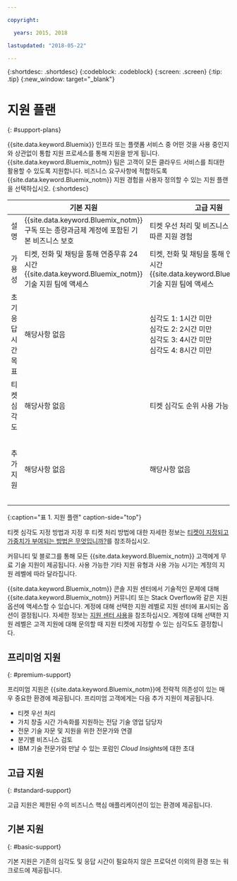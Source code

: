 ```yaml
---

copyright:

  years: 2015, 2018

lastupdated: "2018-05-22"

---
```



{:shortdesc: .shortdesc}
{:codeblock: .codeblock}
{:screen: .screen}
{:tip: .tip}
{:new_window: target="_blank"}

# 지원 플랜
{: #support-plans}

{{site.data.keyword.Bluemix}} 인프라 또는 플랫폼 서비스 중 어떤 것을 사용 중인지와 상관없이 통합 지원 프로세스를 통해 지원을 받게 됩니다. {{site.data.keyword.Bluemix_notm}} 팀은 고객이 모든 클라우드 서비스를 최대한 활용할 수 있도록 지원합니다. 비즈니스 요구사항에 적합하도록 {{site.data.keyword.Bluemix_notm}} 지원 경험을 사용자 정의할 수 있는 지원 플랜을 선택하십시오.
{:shortdesc}

|  | 기본 지원 | 고급 지원 | 프리미엄 지원 |
|-------------|-------------|-------------|-------------|
| 설명 |	{{site.data.keyword.Bluemix_notm}} 구독 또는 종량과금제 계정에 포함된 기본 비즈니스 보호 | 티켓 우선 처리 및 비즈니스 요구사항에 따른 지원 경험 | 가치 창출 시간을 가속화하기 위한, 비즈니스 결과에 따른 클라이언트 응대 |
| 가용성 | 티켓, 전화 및 채팅을 통해 연중무휴 24시간 {{site.data.keyword.Bluemix_notm}} 기술 지원 팀에 액세스 | 티켓, 전화 및 채팅을 통해 연중무휴 24시간 {{site.data.keyword.Bluemix_notm}} 기술 지원 팀에 액세스 | 티켓, 전화 및 채팅을 통해 연중무휴 24시간 {{site.data.keyword.Bluemix_notm}} 기술 지원 팀에 액세스 |
| 초기 응답 시간 목표 | 해당사항 없음 | 심각도 1: 1시간 미만 <br />심각도 2: 2시간 미만 <br />심각도 3: 4시간 미만 <br />심각도 4: 8시간 미만 | 심각도 1: 1시간 미만 <br />심각도 2: 90분 미만 <br />심각도 3: 2시간 미만 <br />심각도 4: 4시간 미만 |
| 티켓 심각도 | 해당사항 없음 | 티켓 심각도 순위 사용 가능 | 티켓 심각도 순위 사용 가능 |
| 추가 지원 | 해당사항 없음 | 해당사항 없음 | 기술 영업 담당자(TAM) 지정 <br /><br />분기별 비즈니스 검토<br /><br />전문가에 액세스<br /><br />*Cloud Insights*에 초대 |
{:caption="표 1. 지원 플랜" caption-side="top"}

티켓 심각도 지정 방법과 지정 후 티켓 처리 방법에 대한 자세한 정보는 [티켓이 지정되고 가중치가 부여되는 방법은 무엇입니까?](/docs/get-support/ticketweight.html)를 참조하십시오.

커뮤니티 및 블로그를 통해 모든 {{site.data.keyword.Bluemix_notm}} 고객에게 무료 기술 지원이 제공됩니다. 사용 가능한 기타 지원 유형과 사용 가능 시기는 계정의 지원 레벨에 따라 달라집니다.

{{site.data.keyword.Bluemix_notm}} 콘솔 지원 센터에서 기술적인 문제에 대해 {{site.data.keyword.Bluemix_notm}} 커뮤니티 또는 Stack Overflow와 같은 지원 옵션에 액세스할 수 있습니다. 계정에 대해 선택한 지원 레벨로 지원 센터에 표시되는 옵션이 결정됩니다. 자세한 정보는 [지원 센터 사용](/docs/get-support/howtogetsupport.html#using-avatar)을 참조하십시오. 계정에 대해 선택한 지원 레벨은 고객 지원에 대해 문의할 때 지원 티켓에 지정할 수 있는 심각도도 결정합니다.


## 프리미엄 지원
{: #premium-support}

프리미엄 지원은 {{site.data.keyword.Bluemix_notm}}에 전략적 의존성이 있는 매우 중요한 환경에 제공됩니다. 프리미엄 고객에게는 다음 추가 지원이 제공됩니다. 
  * 티켓 우선 처리
  * 가치 창출 시간 가속화를 지원하는 전담 기술 영업 담당자
  * 전문 기술 자문 및 지원을 위한 전문가와 연결
  * 분기별 비즈니스 검토
  * IBM 기술 전문가와 만날 수 있는 포럼인 *Cloud Insights*에 대한 초대


## 고급 지원
{: #standard-support}

고급 지원은 제한된 수의 비즈니스 핵심 애플리케이션이 있는 환경에 제공됩니다.

## 기본 지원
{: #basic-support}

기본 지원은 기존의 심각도 및 응답 시간이 필요하지 않은 프로덕션 이외의 환경 또는 워크로드에 제공됩니다.
